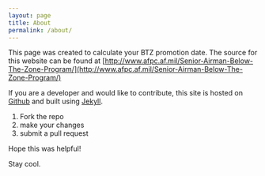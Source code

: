 ```yaml
---
layout: page
title: About
permalink: /about/
---
```


This page was created to calculate your BTZ promotion date.
The source for this website can be found at [http://www.afpc.af.mil/Senior-Airman-Below-The-Zone-Program/](http://www.afpc.af.mil/Senior-Airman-Below-The-Zone-Program/)

If you are a developer and would like to contribute, this site is hosted on [Github]() and built using [Jekyll]().

1. Fork the repo
2. make your changes
3. submit a pull request

Hope this was helpful!

Stay cool.